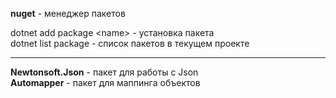 **nuget** - менеджер пакетов

dotnet add package \<name> - установка пакета  
dotnet list package - список пакетов в текущем проекте

---

**Newtonsoft.Json** - пакет для работы с Json  
**Automapper** - пакет для маппинга объектов